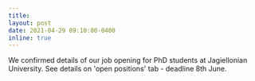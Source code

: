 ```yaml
---
title:
layout: post
date: 2021-04-29 09:10:00-0400
inline: true
---
```


We confirmed details of our job opening for PhD students at Jagiellonian University. See details on 'open positions' tab - deadline 8th June.
